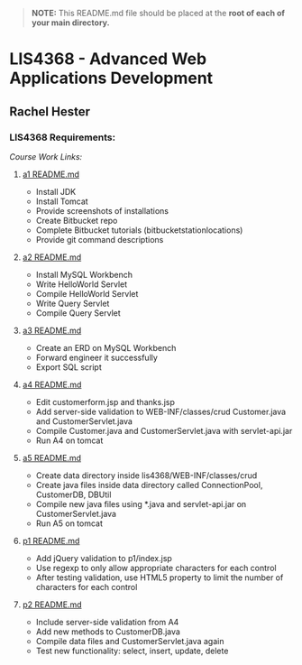 > **NOTE:** This README.md file should be placed at the **root of each of your main directory.**

# LIS4368 - Advanced Web Applications Development

## Rachel Hester

### LIS4368 Requirements:

*Course Work Links:*

1. [a1 README.md](a1/README.md "My a1 README.md file")
    - Install JDK
    - Install Tomcat
    - Provide screenshots of installations
    - Create Bitbucket repo
    - Complete Bitbucket tutorials (bitbucketstationlocations)
    - Provide git command descriptions 

2. [a2 README.md](a2/README.md "My a2 README.md file")
	- Install MySQL Workbench
	- Write HelloWorld Servlet
	- Compile HelloWorld Servlet
	- Write Query Servlet
	- Compile Query Servlet

3. [a3 README.md](a3/README.md "My a3 README.md file")
    - Create an ERD on MySQL Workbench
    - Forward engineer it successfully
    - Export SQL script

4. [a4 README.md](a4/README.md "My a4 README.md file")
    - Edit customerform.jsp and thanks.jsp
    - Add server-side validation to WEB-INF/classes/crud Customer.java and CustomerServlet.java
    - Compile Customer.java and CustomerServlet.java with servlet-api.jar
    - Run A4 on tomcat 

5. [a5 README.md](a5/README.md "My a5 README.md file")
    - Create data directory inside lis4368/WEB-INF/classes/crud 
    - Create java files inside data directory called ConnectionPool, 
      CustomerDB, DBUtil
    - Compile new java files using *.java and servlet-api.jar on CustomerServlet.java
    - Run A5 on tomcat

6. [p1 README.md](p1/README.md "My p1 README.md file")
    - Add jQuery validation to p1/index.jsp
    - Use regexp to only allow appropriate characters for each control
    - After testing validation, use HTML5 property to limit the number
      of characters for each control 

7. [p2 README.md](p2/README.md "My p2 README.md file")
    - Include server-side validation from A4
    - Add new methods to CustomerDB.java
    - Compile data files and CustomerServlet.java again
    - Test new functionality: select, insert, update, delete

